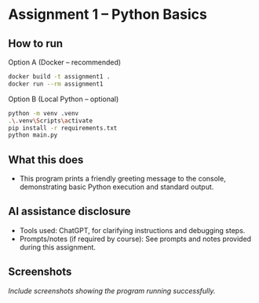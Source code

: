 # Assignment 1 – Python Basics

## How to run
Option A (Docker – recommended)
```bash
docker build -t assignment1 .
docker run --rm assignment1
```

Option B (Local Python – optional)

```bash
python -m venv .venv
.\.venv\Scripts\activate
pip install -r requirements.txt
python main.py
```

## What this does

* This program prints a friendly greeting message to the console, demonstrating basic Python execution and standard output.

## AI assistance disclosure

* Tools used: ChatGPT, for clarifying instructions and debugging steps.
* Prompts/notes (if required by course): See prompts and notes provided during this assignment.

## Screenshots

*Include screenshots showing the program running successfully.*
